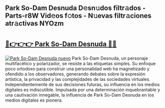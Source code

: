 ## Park So-Dam Desnuda D𝚎sn𝚞dos filtr𝚊dos - Parts-r8W Vid𝚎os f𝚘tos - N𝚞evas filtr𝚊ciones atr𝚊ctivas NYOzm

# <h2><a href="http://mb14z4.tromn.icu/?c=Park+So-Dam+Desnuda">🔗👉👉👉 Park So-Dam Desnuda 🔗🔗</a></h2>

[![Park So-Dam Desnuda nuevo](https://i.imgur.com/pEAQMta.gif)](http://mb14z4.tromn.icu/?c=Park+So-Dam+Desnuda)
Park So-Dam Desnuda, un personaje multifacético y polarizador, se resiste a las etiquetas simples. Su enfoque poco ortodoxo para construir una personalidad web ha magnetizado y ofendido a los observadores, generando debates sobre la expresión artística, la privacidad y las complejidades de las sociedades virtuales. Independientemente de sus decisiones futuras, su influencia en los medios digitales es indiscutible. Impulsada por una determinación inquebrantable y una cautivación innegable, la influencia de Park So-Dam Desnuda en los medios digitales es pionera.
